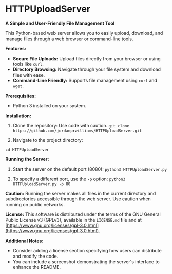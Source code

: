 # HTTPUploadServer
**A Simple and User-Friendly File Management Tool**

This Python-based web server allows you to easily upload, download, and manage files through a web browser or command-line tools.

**Features:**
* **Secure File Uploads:** Upload files directly from your browser or using tools like `curl`.
* **Directory Browsing:** Navigate through your file system and download files with ease.
* **Command-Line Friendly:** Supports file management using `curl` and `wget`.

**Prerequisites:**
* Python 3 installed on your system.

**Installation:**
1. Clone the repository:
Use code with caution.
```git clone https://github.com/jordanprwilliams/HTTPUploadServer.git```

2. Navigate to the project directory:

```cd HTTPUploadServer```

**Running the Server:**
1. Start the server on the default port (8080):
```python3 HTTPUploadServer.py```


2. To specify a different port, use the `-p` option:
```python3 HTTPUploadServer.py -p 80```


**Caution:**
Running the server makes all files in the current directory and subdirectories accessible through the web server. Use caution when running on public networks.

**License:**
This software is distributed under the terms of the GNU General Public License v3 (GPLv3), available in the `LICENSE.md` file and at [https://www.gnu.org/licenses/gpl-3.0.html](https://www.gnu.org/licenses/gpl-3.0.html).

**Additional Notes:**

* Consider adding a license section specifying how users can distribute and modify the code.
* You can include a screenshot demonstrating the server's interface to enhance the README.
